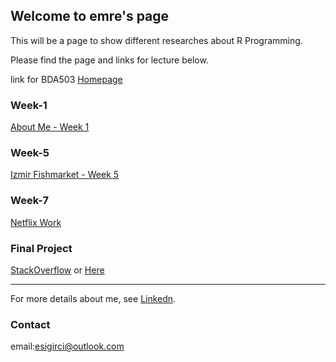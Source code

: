 ## Welcome to emre's page

This will be a page to show different researches about R Programming.

Please find the page and links for lecture below.

link for BDA503 [Homepage](https://mef-bda503.github.io/)

### Week-1

[About Me - Week 1](RMarkDown_Week1.html)


### Week-5

[Izmir Fishmarket - Week 5](FishMarket.html)

### Week-7

[Netflix Work](netflix_hmw.html)

### Final Project

[StackOverflow](https://pjournal.github.io/mef05g-rninjas/stackover_final.html) or [Here](Salary_Final.html)




-------------------------------------------------------


For more details about me, see [Linkedn](https://www.linkedin.com/in/emrecansigirci/).

### Contact

email:esigirci@outlook.com

